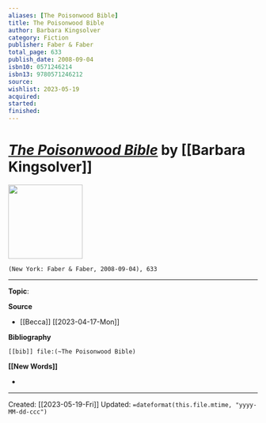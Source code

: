 ```yaml
---
aliases: [The Poisonwood Bible]
title: The Poisonwood Bible
author: Barbara Kingsolver
category: Fiction
publisher: Faber & Faber
total_page: 633
publish_date: 2008-09-04
isbn10: 0571246214
isbn13: 9780571246212
source: 
wishlist: 2023-05-19
acquired: 
started: 
finished: 
---
```

# *[The Poisonwood Bible]()* by [[Barbara Kingsolver]]

<img src="http://books.google.com/books/content?id=QJ0JmYmeHFAC&printsec=frontcover&img=1&zoom=1&edge=curl&source=gbs_api" width=150>

`(New York: Faber & Faber, 2008-09-04), 633`



--- 
**Topic**: 

**Source**
- [[Becca]] [[2023-04-17-Mon]]

**Bibliography**

```query
[[bib]] file:(~The Poisonwood Bible)
```
 

**[[New Words]]**

- 

---
Created: [[2023-05-19-Fri]]
Updated: `=dateformat(this.file.mtime, "yyyy-MM-dd-ccc")`